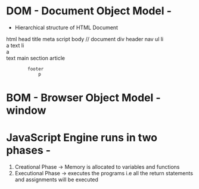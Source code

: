 # DOM - Document Object Model -

- Hierarchical structure of HTML Document

html
head
title
meta
script
body // document
div
header
nav
ul
li  
 a
text
li  
 a  
 text
main
section
article

            footer
                p

# BOM - Browser Object Model - window

# JavaScript Engine runs in two phases -

1. Creational Phase -> Memory is allocated to variables and functions
2. Executional Phase -> executes the programs i.e all the return statements and assignments will be executed
